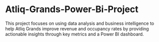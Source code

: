 # Atliq-Grands-Power-Bi-Project
This project focuses on using data analysis and business intelligence to help Atliq Grands improve revenue and occupancy rates by providing actionable insights through key metrics and a Power BI dashboard.
